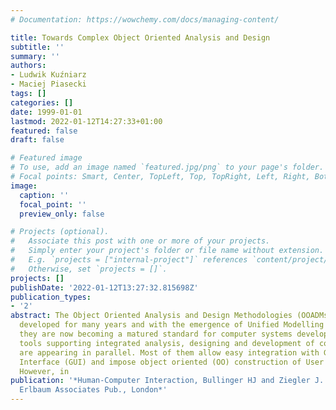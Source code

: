 ```yaml
---
# Documentation: https://wowchemy.com/docs/managing-content/

title: Towards Complex Object Oriented Analysis and Design
subtitle: ''
summary: ''
authors:
- Ludwik Kuźniarz
- Maciej Piasecki
tags: []
categories: []
date: 1999-01-01
lastmod: 2022-01-12T14:27:33+01:00
featured: false
draft: false

# Featured image
# To use, add an image named `featured.jpg/png` to your page's folder.
# Focal points: Smart, Center, TopLeft, Top, TopRight, Left, Right, BottomLeft, Bottom, BottomRight.
image:
  caption: ''
  focal_point: ''
  preview_only: false

# Projects (optional).
#   Associate this post with one or more of your projects.
#   Simply enter your project's folder or file name without extension.
#   E.g. `projects = ["internal-project"]` references `content/project/deep-learning/index.md`.
#   Otherwise, set `projects = []`.
projects: []
publishDate: '2022-01-12T13:27:32.815698Z'
publication_types:
- '2'
abstract: The Object Oriented Analysis and Design Methodologies (OOADMs) have been
  developed for many years and with the emergence of Unified Modelling Language (UML)
  they are now becoming a matured standard for computer systems development. Advanced
  tools supporting integrated analysis, designing and development of computer systems
  are appearing in parallel. Most of them allow easy integration with Graphical User
  Interface (GUI) and impose object oriented (OO) construction of User Interface (UI).
  However, in
publication: '*Human-Computer Interaction, Bullinger HJ and Ziegler J. editors, Lawrence
  Erlbaum Associates Pub., London*'
---
```


